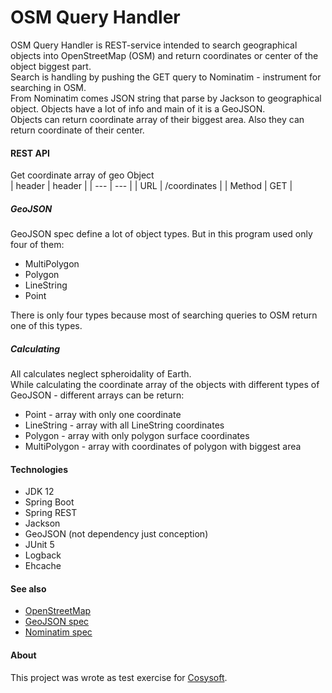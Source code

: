 # OSM Query Handler
OSM Query Handler is REST-service intended to search geographical objects into OpenStreetMap (OSM)
and return coordinates or center of the object biggest part.  
Search is handling by pushing the GET query to Nominatim - instrument for searching in OSM.  
From Nominatim comes JSON string that parse by Jackson to geographical object. 
Objects have a lot of info and main of it is a GeoJSON.  
Objects can return coordinate array of their biggest area. 
Also they can return coordinate of their center.

#### REST API
Get coordinate array of geo Object  
| header | header |
| --- | --- |
| URL | /coordinates |
| Method | GET |



##### GeoJSON
GeoJSON spec define a lot of object types. But in this program used only four of them:
+ MultiPolygon
+ Polygon
+ LineString
+ Point

There is only four types because most of searching queries to OSM return one of this types.

##### Calculating
All calculates neglect spheroidality of Earth.  
While calculating the coordinate array of the objects with different types of GeoJSON - 
different arrays can be return:
+ Point - array with only one coordinate
+ LineString - array with all LineString coordinates
+ Polygon - array with only polygon surface coordinates
+ MultiPolygon - array with coordinates of polygon with biggest area

#### Technologies
+ JDK 12
+ Spring Boot
+ Spring REST
+ Jackson
+ GeoJSON (not dependency just conception)
+ JUnit 5
+ Logback
+ Ehcache

#### See also
+ [OpenStreetMap](https://www.openstreetmap.org/)
+ [GeoJSON spec](https://tools.ietf.org/html/rfc7946)
+ [Nominatim spec](https://nominatim.org/release-docs/latest/)

#### About
This project was wrote as test exercise for [Cosysoft](https://cosysoft.ru/vacancy).
